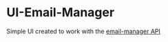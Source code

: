 # UI-Email-Manager

Simple UI created to work with the [email-manager API](https://github.com/makeiteasierapps/email-manager)
